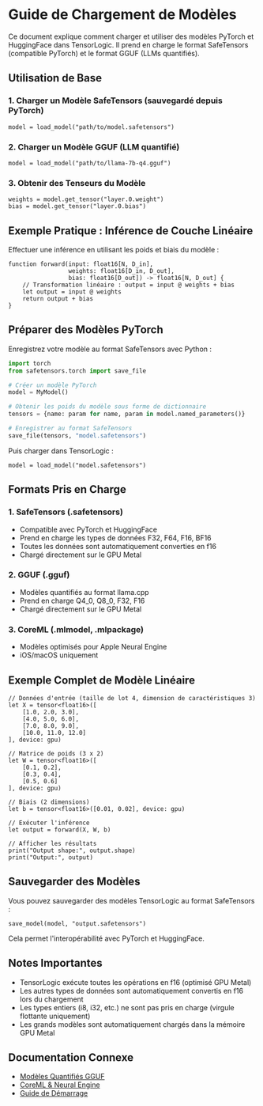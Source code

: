 # Guide de Chargement de Modèles

Ce document explique comment charger et utiliser des modèles PyTorch et HuggingFace dans TensorLogic. Il prend en charge le format SafeTensors (compatible PyTorch) et le format GGUF (LLMs quantifiés).

## Utilisation de Base

### 1. Charger un Modèle SafeTensors (sauvegardé depuis PyTorch)

```tensorlogic
model = load_model("path/to/model.safetensors")
```

### 2. Charger un Modèle GGUF (LLM quantifié)

```tensorlogic
model = load_model("path/to/llama-7b-q4.gguf")
```

### 3. Obtenir des Tenseurs du Modèle

```tensorlogic
weights = model.get_tensor("layer.0.weight")
bias = model.get_tensor("layer.0.bias")
```

## Exemple Pratique : Inférence de Couche Linéaire

Effectuer une inférence en utilisant les poids et biais du modèle :

```tensorlogic
function forward(input: float16[N, D_in],
                 weights: float16[D_in, D_out],
                 bias: float16[D_out]) -> float16[N, D_out] {
    // Transformation linéaire : output = input @ weights + bias
    let output = input @ weights
    return output + bias
}
```

## Préparer des Modèles PyTorch

Enregistrez votre modèle au format SafeTensors avec Python :

```python
import torch
from safetensors.torch import save_file

# Créer un modèle PyTorch
model = MyModel()

# Obtenir les poids du modèle sous forme de dictionnaire
tensors = {name: param for name, param in model.named_parameters()}

# Enregistrer au format SafeTensors
save_file(tensors, "model.safetensors")
```

Puis charger dans TensorLogic :

```tensorlogic
model = load_model("model.safetensors")
```

## Formats Pris en Charge

### 1. SafeTensors (.safetensors)

- Compatible avec PyTorch et HuggingFace
- Prend en charge les types de données F32, F64, F16, BF16
- Toutes les données sont automatiquement converties en f16
- Chargé directement sur le GPU Metal

### 2. GGUF (.gguf)

- Modèles quantifiés au format llama.cpp
- Prend en charge Q4_0, Q8_0, F32, F16
- Chargé directement sur le GPU Metal

### 3. CoreML (.mlmodel, .mlpackage)

- Modèles optimisés pour Apple Neural Engine
- iOS/macOS uniquement

## Exemple Complet de Modèle Linéaire

```tensorlogic
// Données d'entrée (taille de lot 4, dimension de caractéristiques 3)
let X = tensor<float16>([
    [1.0, 2.0, 3.0],
    [4.0, 5.0, 6.0],
    [7.0, 8.0, 9.0],
    [10.0, 11.0, 12.0]
], device: gpu)

// Matrice de poids (3 x 2)
let W = tensor<float16>([
    [0.1, 0.2],
    [0.3, 0.4],
    [0.5, 0.6]
], device: gpu)

// Biais (2 dimensions)
let b = tensor<float16>([0.01, 0.02], device: gpu)

// Exécuter l'inférence
let output = forward(X, W, b)

// Afficher les résultats
print("Output shape:", output.shape)
print("Output:", output)
```

## Sauvegarder des Modèles

Vous pouvez sauvegarder des modèles TensorLogic au format SafeTensors :

```tensorlogic
save_model(model, "output.safetensors")
```

Cela permet l'interopérabilité avec PyTorch et HuggingFace.

## Notes Importantes

- TensorLogic exécute toutes les opérations en f16 (optimisé GPU Metal)
- Les autres types de données sont automatiquement convertis en f16 lors du chargement
- Les types entiers (i8, i32, etc.) ne sont pas pris en charge (virgule flottante uniquement)
- Les grands modèles sont automatiquement chargés dans la mémoire GPU Metal

## Documentation Connexe

- [Modèles Quantifiés GGUF](gguf_quantization.md)
- [CoreML & Neural Engine](coreml_neural_engine.md)
- [Guide de Démarrage](../claudedocs/getting_started.md)
